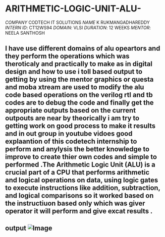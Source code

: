 # ARITHMETIC-LOGIC-UNIT-ALU-
*COMPANY* CODTECH IT SOLUTIONS
*NAME* K RUKMANGADHAREDDY
*INTERN ID*: CT12WS94 
*DOMAIN*: VLSI
*DURATION*: 12 WEEKS
*MENTOR*: NEELA SANTHOSH
## I have use different domains of alu opeartors and they perform the operations which was theroticaly and practically to make as in digital design and how to use i toll based output to getting by using the mentor graphics or questa and moba xtream are used to modify the alu code based operations on the verilog rtl and tb  codes are to debug the code and finally get the appropriate outputs based on the current outpouts are near by theorically i am try to getting work on good process to make it results and in out group in youtube vidoes good explaantion of this codetech internship to perform and anylysis the better knowledge to improve to create thier own codes and simple to performed .The Arithmetic Logic Unit (ALU) is a crucial part of a CPU that performs arithmetic and logical operations on data, using logic gates to execute instructions like addition, subtraction, and logical comparisons  so it worked based on the instructiuon based only which was giver operator it will perform and give excat results .

## output ![Image](https://github.com/user-attachments/assets/c330cabc-ccaa-44a4-a169-9147c9f61f82) 

